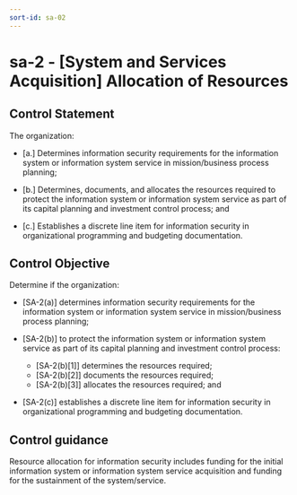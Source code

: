 ```yaml
---
sort-id: sa-02
---
```


# sa-2 - \[System and Services Acquisition\] Allocation of Resources

## Control Statement

The organization:

- \[a.\] Determines information security requirements for the information system or information system service in mission/business process planning;

- \[b.\] Determines, documents, and allocates the resources required to protect the information system or information system service as part of its capital planning and investment control process; and

- \[c.\] Establishes a discrete line item for information security in organizational programming and budgeting documentation.

## Control Objective

Determine if the organization:

- \[SA-2(a)\] determines information security requirements for the information system or information system service in mission/business process planning;

- \[SA-2(b)\] to protect the information system or information system service as part of its capital planning and investment control process:

  - \[SA-2(b)[1]\] determines the resources required;
  - \[SA-2(b)[2]\] documents the resources required;
  - \[SA-2(b)[3]\] allocates the resources required; and

- \[SA-2(c)\] establishes a discrete line item for information security in organizational programming and budgeting documentation.

## Control guidance

Resource allocation for information security includes funding for the initial information system or information system service acquisition and funding for the sustainment of the system/service.
